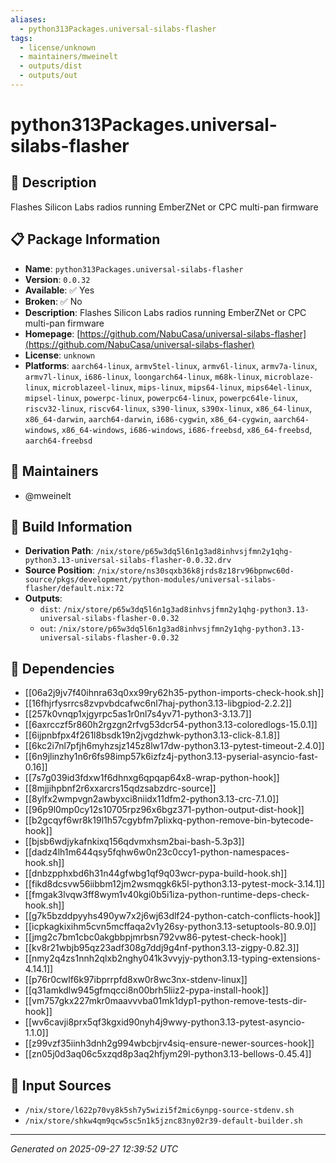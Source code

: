 ```yaml
---
aliases:
  - python313Packages.universal-silabs-flasher
tags:
  - license/unknown
  - maintainers/mweinelt
  - outputs/dist
  - outputs/out
---
```


# python313Packages.universal-silabs-flasher

## 📝 Description

Flashes Silicon Labs radios running EmberZNet or CPC multi-pan firmware

## 📋 Package Information

- **Name**: `python313Packages.universal-silabs-flasher`
- **Version**: `0.0.32`
- **Available**: ✅ Yes
- **Broken**: ✅ No
- **Description**: Flashes Silicon Labs radios running EmberZNet or CPC multi-pan firmware
- **Homepage**: [https://github.com/NabuCasa/universal-silabs-flasher](https://github.com/NabuCasa/universal-silabs-flasher)
- **License**: `unknown`
- **Platforms**: `aarch64-linux`, `armv5tel-linux`, `armv6l-linux`, `armv7a-linux`, `armv7l-linux`, `i686-linux`, `loongarch64-linux`, `m68k-linux`, `microblaze-linux`, `microblazeel-linux`, `mips-linux`, `mips64-linux`, `mips64el-linux`, `mipsel-linux`, `powerpc-linux`, `powerpc64-linux`, `powerpc64le-linux`, `riscv32-linux`, `riscv64-linux`, `s390-linux`, `s390x-linux`, `x86_64-linux`, `x86_64-darwin`, `aarch64-darwin`, `i686-cygwin`, `x86_64-cygwin`, `aarch64-windows`, `x86_64-windows`, `i686-windows`, `i686-freebsd`, `x86_64-freebsd`, `aarch64-freebsd`
## 👥 Maintainers

- @mweinelt


## 🔧 Build Information

- **Derivation Path**: `/nix/store/p65w3dq5l6n1g3ad8inhvsjfmn2y1qhg-python3.13-universal-silabs-flasher-0.0.32.drv`
- **Source Position**: `/nix/store/ns30sqxb36k8jrds8z18rv96bpnwc60d-source/pkgs/development/python-modules/universal-silabs-flasher/default.nix:72`
- **Outputs**:
  - `dist`:  `/nix/store/p65w3dq5l6n1g3ad8inhvsjfmn2y1qhg-python3.13-universal-silabs-flasher-0.0.32`
  - `out`:  `/nix/store/p65w3dq5l6n1g3ad8inhvsjfmn2y1qhg-python3.13-universal-silabs-flasher-0.0.32`

## 🔗 Dependencies

- [[06a2j9jv7f40ihnra63q0xx99ry62h35-python-imports-check-hook.sh]]
- [[16fhjrfysrrcs8zvpvbdcafwc6nl7haj-python3.13-libgpiod-2.2.2]]
- [[257k0vnqp1xjgyrpc5as1r0nl7s4yv71-python3-3.13.7]]
- [[6axrcczf5r860h2rgzgn2rfvg53dcr54-python3.13-coloredlogs-15.0.1]]
- [[6ijpnbfpx4f261l8bsdk19n2jvgdzhwk-python3.13-click-8.1.8]]
- [[6kc2i7nl7pfjh6myhzsjz145z8lw17dw-python3.13-pytest-timeout-2.4.0]]
- [[6n9jlinzhy1n6r6fs98imp57k6izfz4j-python3.13-pyserial-asyncio-fast-0.16]]
- [[7s7g039id3fdxw1f6dhnxg6qpqap64x8-wrap-python-hook]]
- [[8mjjihpbnf2r6xxarcrs15qdzsabzdrc-source]]
- [[8ylfx2wmpvgn2awbyxci8niidx11dfm2-python3.13-crc-7.1.0]]
- [[96p9l0mp0cy12s10705rpz96x6bgz371-python-output-dist-hook]]
- [[b2gcqyf6wr8k19l1h57cgybfm7plixkq-python-remove-bin-bytecode-hook]]
- [[bjsb6wdjykafnkixq156qdvmxhsm2bai-bash-5.3p3]]
- [[dadz4lh1m644qsy5fqhw6w0n23c0ccy1-python-namespaces-hook.sh]]
- [[dnbzpphxbd6h31n44gfwbg1qf9q03wcr-pypa-build-hook.sh]]
- [[fikd8dcsvw56iibbm12jm2wsmqgk6k5l-python3.13-pytest-mock-3.14.1]]
- [[fmgak3lvqw3ff8wym1v40kgi0b5i1iza-python-runtime-deps-check-hook.sh]]
- [[g7k5bzddpyyhs490yw7x2j6wj63dlf24-python-catch-conflicts-hook]]
- [[icpkagkixihm5cvn5mcffaqa2v1y26sy-python3.13-setuptools-80.9.0]]
- [[jmg2c7bm1cbc0akgbbpjmrbsn792vw86-pytest-check-hook]]
- [[kv8r21wbjb95qz23adf308g7ddj9g4nf-python3.13-zigpy-0.82.3]]
- [[nmy2q4zs1nnh2qlxb2nghy041k3vvyjy-python3.13-typing-extensions-4.14.1]]
- [[p76r0cwlf6k97ibprrpfd8xw0r8wc3nx-stdenv-linux]]
- [[q31amkdlw945gfmqcci8n00brh5liiz2-pypa-install-hook]]
- [[vm757gkx227mkr0maavvvba01mk1dyp1-python-remove-tests-dir-hook]]
- [[wv6cavji8prx5qf3kgxid90nyh4j9wwy-python3.13-pytest-asyncio-1.1.0]]
- [[z99vzf35iinh3dnh2g994wbcbjrv4siq-ensure-newer-sources-hook]]
- [[zn05j0d3aq06c5xzqd8p3aq2hfjym29l-python3.13-bellows-0.45.4]]

## 📁 Input Sources

- `/nix/store/l622p70vy8k5sh7y5wizi5f2mic6ynpg-source-stdenv.sh`
- `/nix/store/shkw4qm9qcw5sc5n1k5jznc83ny02r39-default-builder.sh`

---
*Generated on 2025-09-27 12:39:52 UTC*
